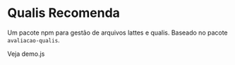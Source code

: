 # Qualis Recomenda

Um pacote npm para gestão de arquivos lattes e qualis.
Baseado no pacote `avaliacao-qualis`.

Veja demo.js

